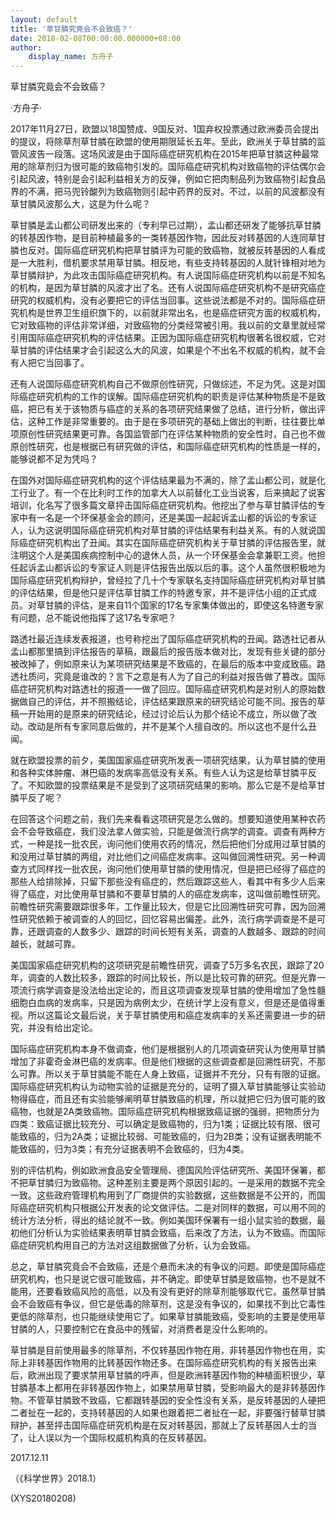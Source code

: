 ```yaml
---
layout: default
title: '草甘膦究竟会不会致癌？'
date: 2018-02-08T00:00:00.000000+08:00
author:
    display_name: 方舟子
---
```


草甘膦究竟会不会致癌？

·方舟子·

2017年11月27日，欧盟以18国赞成、9国反对、1国弃权投票通过欧洲委员会提出的提议，将除草剂草甘膦在欧盟的使用期限延长五年。至此，欧洲关于草甘膦的监管风波告一段落。这场风波是由于国际癌症研究机构在2015年把草甘膦这种最常用的除草剂归为很可能的致癌物引发的。国际癌症研究机构对致癌物的评估偶尔会引起风波，特别是会引起利益相关方的反弹，例如它把肉制品列为致癌物引起食品界的不满，把马兜铃酸列为致癌物则引起中药界的反对。不过，以前的风波都没有草甘膦风波那么大，这是为什么呢？

草甘膦是孟山都公司研发出来的（专利早已过期），孟山都还研发了能够抗草甘膦的转基因作物，是目前种植最多的一类转基因作物，因此反对转基因的人连同草甘膦也反对。国际癌症研究机构把草甘膦评为可能的致癌物，就被反转基因的人看成是一大胜利，借机要求禁用草甘膦。相反地，有些支持转基因的人就针锋相对地为草甘膦辩护，为此攻击国际癌症研究机构。有人说国际癌症研究机构以前是不知名的机构，是因为草甘膦的风波才出了名。还有人说国际癌症研究机构不是研究癌症研究的权威机构，没有必要把它的评估当回事。这些说法都是不对的。国际癌症研究机构是世界卫生组织旗下的，以前就非常出名，也是癌症研究方面的权威机构，它对致癌物的评估非常详细，对致癌物的分类经常被引用。我以前的文章里就经常引用国际癌症研究机构的评估结果。正因为国际癌症研究机构很著名很权威，它对草甘膦的评估结果才会引起这么大的风波，如果是个不出名不权威的机构，就不会有人把它当回事了。

还有人说国际癌症研究机构自己不做原创性研究，只做综述，不足为凭。这是对国际癌症研究机构的工作的误解。国际癌症研究机构的职责是评估某种物质是不是致癌，把已有关于该物质与癌症的关系的各项研究结果做了总结，进行分析，做出评估，这种工作是非常重要的。由于是在多项研究的基础上做出的判断，往往要比单项原创性研究结果更可靠。各国监管部门在评估某种物质的安全性时，自己也不做原创性研究，也是根据已有研究做的评估，和国际癌症研究机构的性质是一样的，能够说都不足为凭吗？

在国外对国际癌症研究机构的这个评估结果最为不满的，除了孟山都公司，就是化工行业了。有一个在比利时工作的加拿大人以前替化工业当说客，后来搞起了说客培训，化名写了很多篇文章抨击国际癌症研究机构。他挖出了参与草甘膦评估的专家中有一名是一个环保基金会的顾问，还是美国一起起诉孟山都的诉讼的专家证人，认为这说明国际癌症研究机构对草甘膦的评估结果有利益关系。有的人就说国际癌症研究机构出了丑闻。其实在国际癌症研究机构关于草甘膦的评估报告里，就注明这个人是美国疾病控制中心的退休人员，从一个环保基金会拿兼职工资。他担任起诉孟山都诉讼的专家证人则是评估报告出版以后的事。这个人虽然很积极地为国际癌症研究机构辩护，曾经拉了几十个专家联名支持国际癌症研究机构对草甘膦的评估结果，但是他只是评估草甘膦工作的特邀专家，并不是评估小组的正式成员。对草甘膦的评估，是来自11个国家的17名专家集体做出的，即使这名特邀专家有问题，总不能说他指挥了这17名专家吧？

路透社最近连续发表报道，也号称挖出了国际癌症研究机构的丑闻。路透社记者从孟山都那里搞到评估报告的草稿，跟最后的报告版本做对比，发现有些关键的部分被改掉了，例如原来认为某项研究结果是不致癌的，在最后的版本中变成致癌。路透社质问，究竟是谁改的？言下之意是有人为了自己的利益对报告做了篡改。国际癌症研究机构对路透社的报道一一做了回应。国际癌症研究机构是对别人的原始数据做自己的评估，并不照搬结论，评估结果跟原来的研究结论可能不同。报告的草稿一开始用的是原来的研究结论，经过讨论后认为那个结论不成立，所以做了改动。改动是所有专家同意后做的，并不是某个人擅自改的。所以这也不是什么丑闻。

就在欧盟投票的前夕，美国国家癌症研究所发表一项研究结果，认为草甘膦的使用和各种实体肿瘤、淋巴癌的发病率高低没有关系。有些人认为这是给草甘膦平反了。不知欧盟的投票结果是不是受到了这项研究结果的影响。那么它是不是给草甘膦平反了呢？

在回答这个问题之前，我们先来看看这项研究是怎么做的。想要知道使用某种农药会不会导致癌症，我们没法拿人做实验，只能是做流行病学的调查。调查有两种方式，一种是找一批农民，询问他们使用农药的情况，然后把他们分成用过草甘膦的和没用过草甘膦的两组，对比他们之间癌症发病率。这叫做回溯性研究。另一种调查方式同样找一批农民，询问他们使用草甘膦的使用情况，但是把已经得了癌症的那些人给排除掉，只留下那些没有癌症的，然后跟踪这些人，看其中有多少人后来得了癌症，对比使用草甘膦和不要草甘膦的人的癌症发病率，这叫做前瞻性研究。前瞻性研究需要跟踪很多年，工作量比较大，但是它比回溯性研究可靠，因为回溯性研究依赖于被调查的人的回忆，回忆容易出偏差。此外，流行病学调查是不是可靠，还跟调查的人数多少、跟踪的时间长短有关系，调查的人数越多、跟踪的时间越长，就越可靠。

美国国家癌症研究机构的这项研究是前瞻性研究，调查了5万多名农民，跟踪了20年，调查的人数比较多，跟踪的时间比较长，所以是比较可靠的研究。但是光靠一项流行病学调查是没法给出定论的，而且这项调查发现草甘膦的使用增加了急性髓细胞白血病的发病率，只是因为病例太少，在统计学上没有意义，但是还是值得重视。所以这篇论文最后说，关于草甘膦使用和癌症发病率的关系还需要进一步的研究，并没有给出定论。

国际癌症研究机构本身不做调查，他们是根据别人的几项调查研究认为使用草甘膦增加了非霍奇金淋巴癌的发病率。但是他们根据的这些调查都是回溯性研究，不那么可靠。所以关于草甘膦能不能在人身上致癌，证据并不充分，只有有限的证据。国际癌症研究机构认为动物实验的证据是充分的，证明了摄入草甘膦能够让实验动物得癌症，而且还有实验能够阐明草甘膦致癌的机理，所以就把它归为很可能的致癌物，也就是2A类致癌物。国际癌症研究机构根据致癌证据的强弱，把物质分为四类：致癌证据比较充分、可以确定是致癌物的，归为1类；证据比较有限、很可能致癌的，归为2A类；证据比较弱、可能致癌的，归为2B类；没有证据表明能不能致癌的，归为3类；有充分证据表明不会致癌的，归为4类。

别的评估机构，例如欧洲食品安全管理局、德国风险评估研究所、美国环保署，都不把草甘膦归为致癌物。这种差别主要是两个原因引起的。一是采用的数据不完全一致。这些政府管理机构用到了厂商提供的实验数据，这些数据是不公开的，而国际癌症研究机构只根据公开发表的论文做评估。二是对同样的数据，可以用不同的统计方法分析，得出的结论就不一致。例如美国环保署有一组小鼠实验的数据，最初他们分析认为实验结果表明草甘膦会致癌，后来改了方法，认为不致癌。而国际癌症研究机构用自己的方法对这组数据做了分析，认为会致癌。

总之，草甘膦究竟会不会致癌，还是个悬而未决的有争议的问题。即使是国际癌症研究机构，也只是说它很可能致癌，并不确定。即使草甘膦是致癌物，也不是就不能用，还要看致癌风险的高低，以及有没有更好的除草剂能够取代它。虽然草甘膦会不会致癌有争议，但它是低毒的除草剂，这是没有争议的，如果找不到比它毒性更低的除草剂，也只能继续使用它了。如果草甘膦能致癌，受影响的主要是使用草甘膦的人，只要控制它在食品中的残留，对消费者是没什么影响的。

草甘膦是目前使用最多的除草剂，不仅转基因作物在用，非转基因作物也在用，实际上非转基因作物用的比转基因作物还多。在国际癌症研究机构的有关报告出来后，欧洲出现了要求禁用草甘膦的呼声，但是欧洲转基因作物的种植面积很少，草甘膦基本上都用在非转基因作物上，如果禁用草甘膦，受影响最大的是非转基因作物。不管草甘膦致不致癌，它都跟转基因的安全性没有关系，是反转基因的人硬把二者扯在一起的，支持转基因的人如果也跟着把二者扯在一起，非要强行替草甘膦辩护，甚至抨击国际癌症研究机构是在反对转基因，那就上了反转基因人士的当了，让人误以为一个国际权威机构真的在反转基因。

2017.12.11

（《科学世界》2018.1）

(XYS20180208)

